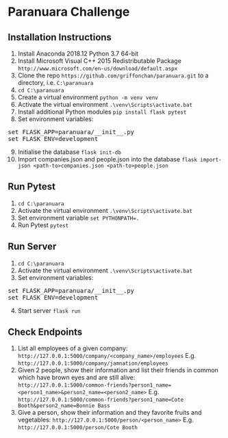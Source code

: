 # Paranuara Challenge

## Installation Instructions
1. Install Anaconda 2018.12 Python 3.7 64-bit
2. Install Microsoft Visual C++ 2015 Redistributable Package `http://www.microsoft.com/en-us/download/default.aspx`
3. Clone the repo `https://github.com/griffonchan/paranuara.git` to a directory, i.e. `C:\paranuara`
4. `cd C:\paranuara`
5. Create a virtual environment `python -m venv venv`
6. Activate the virtual environment `.\venv\Scripts\activate.bat`
7. Install additional Python modules `pip install flask pytest`
8. Set environment variables:
<pre>
set FLASK_APP=paranuara/__init__.py
set FLASK_ENV=development
</pre>
9. Initialise the database `flask init-db`
10. Import companies.json and people.json into the database `flask import-json <path-to>companies.json <path-to>people.json`

## Run Pytest
1. `cd C:\paranuara`
2. Activate the virtual environment `.\venv\Scripts\activate.bat`
3. Set environment variable `set PYTHONPATH=.`
4. Run Pytest `pytest`

## Run Server
1. `cd C:\paranuara`
2. Activate the virtual environment `.\venv\Scripts\activate.bat`
3. Set environment variables:
<pre>
set FLASK_APP=paranuara/__init__.py
set FLASK_ENV=development
</pre>
4. Start server `flask run`

## Check Endpoints
1. List all employees of a given company:
`http://127.0.0.1:5000/company/<company_name>/employees`
E.g. `http://127.0.0.1:5000/company/jamnation/employees`
2. Given 2 people, show their information and list their friends in common which have brown eyes and are still alive:
`http://127.0.0.1:5000/common-friends?person1_name=<person1_name>&person2_name=<person2_name>`
E.g. `http://127.0.0.1:5000/common-friends?person1_name=Cote Booth&person2_name=Bonnie Bass`
3. Give a person, show their information and they favorite fruits and vegetables:
`http://127.0.0.1:5000/person/<person_name>`
E.g. `http://127.0.0.1:5000/person/Cote Booth`

